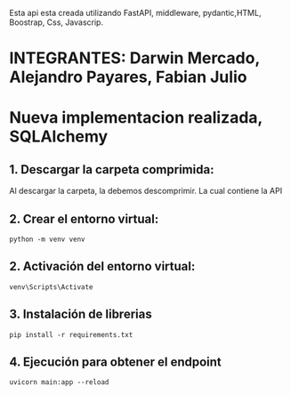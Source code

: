 

Esta api esta creada utilizando FastAPI, middleware, pydantic,HTML, Boostrap, Css, Javascrip.

# INTEGRANTES: Darwin Mercado, Alejandro Payares, Fabian Julio

# Nueva implementacion realizada, SQLAlchemy

## 1. Descargar la carpeta comprimida:
Al descargar la carpeta, la debemos descomprimir. La cual contiene la API

## 2. Crear el entorno virtual:
```
python -m venv venv
```
## 2. Activación  del entorno virtual:
```
venv\Scripts\Activate
```
## 3. Instalación de librerias
```
pip install -r requirements.txt
```
## 4. Ejecución para obtener el endpoint
```
uvicorn main:app --reload
```

